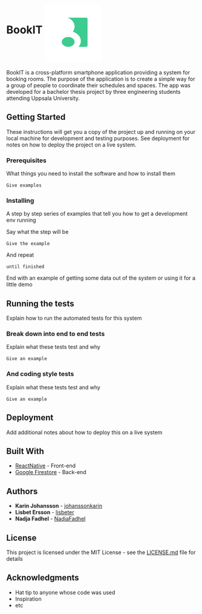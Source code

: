 # BookIT <img src="https://github.com/johanssonkarin/BookIT/blob/master/app/images/icon.png" width="150" height="150" align="middle" />

BookIT is a cross-platform smartphone application providing a system for booking rooms. The purpose of the application is to create a simple way for a group of people to coordinate their schedules and spaces. The app was developed for a bachelor thesis project by three engineering students attending Uppsala University. 

## Getting Started

These instructions will get you a copy of the project up and running on your local machine for development and testing purposes. See deployment for notes on how to deploy the project on a live system.

### Prerequisites

What things you need to install the software and how to install them

```
Give examples
```

### Installing

A step by step series of examples that tell you how to get a development env running

Say what the step will be

```
Give the example
```

And repeat

```
until finished
```

End with an example of getting some data out of the system or using it for a little demo

## Running the tests

Explain how to run the automated tests for this system

### Break down into end to end tests

Explain what these tests test and why

```
Give an example
```

### And coding style tests

Explain what these tests test and why

```
Give an example
```

## Deployment

Add additional notes about how to deploy this on a live system

## Built With

* [ReactNative](http://www.reactnative.com/) - Front-end
* [Google Firestore](https://firebase.google.com/products/firestore/) - Back-end


## Authors

* **Karin Johansson** - [johanssonkarin](https://github.com/johanssonkarin)
* **Lisbet Ersson** - [lisbeter](https://github.com/lisbeter)
* **Nadja Fadhel** - [NadjaFadhel](https://github.com/NadjaFadhel)

## License

This project is licensed under the MIT License - see the [LICENSE.md](LICENSE.md) file for details

## Acknowledgments

* Hat tip to anyone whose code was used
* Inspiration
* etc

